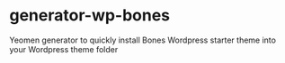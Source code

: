 generator-wp-bones
==================

Yeomen generator to quickly install Bones Wordpress starter theme into your Wordpress theme folder
